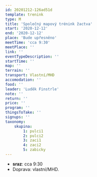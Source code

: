 ```yaml
---
id: 20201212-126ad51d
template: trenink
type: M
title: 'Společný mapový trénink žactva'
start: '2020-12-12'
end: '2020-12-12'
place: 'Bude upřesněno'
meetTime: 'cca 9:30'
meetPlace: ''
link: ''
eventTypeDescription: ''
startTime: ''
map: ''
terrain: ''
transport: Vlastní/MHD
accomodation: ''
food: ''
leader: 'Luděk Finstrle'
note: ''
return: ''
price: ''
program: ''
thingsToTake: ''
signups: ''
taxonomy:
    skupina:
        1: pulci1
        2: pulci2
        3: zaci1
        4: zaci2
        5: zabicky
---
```


*   **sraz**: cca 9:30
*   Doprava: vlastní/MHD.